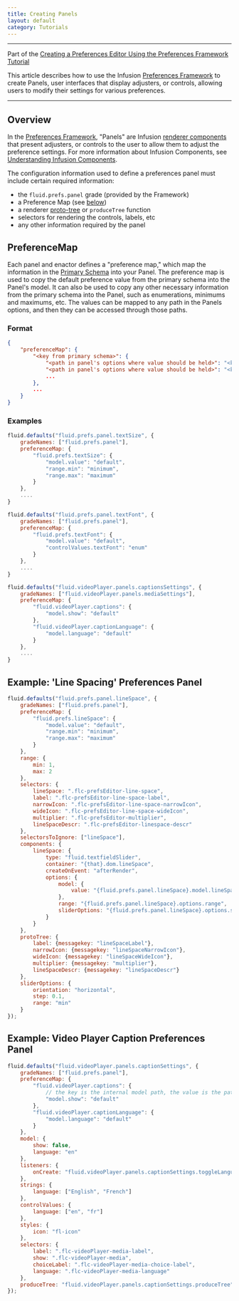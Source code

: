 ```yaml
---
title: Creating Panels
layout: default
category: Tutorials
---
```


---
Part of the [Creating a Preferences Editor Using the Preferences Framework Tutorial](CreatingAPreferencesEditorUsingThePreferencesFramework.md)

This article describes how to use the Infusion [Preferences Framework](../PreferencesFramework.md)
to create Panels, user interfaces that display adjusters, or controls, allowing users to modify their settings for various preferences.

---

## Overview ##

In the [Preferences Framework](../PreferencesFramework.md), "Panels" are Infusion [renderer components](../tutorial-gettingStartedWithInfusion/RendererComponents.md) that present adjusters, or controls to the user to allow them to adjust the preference settings. For more information about Infusion Components, see [Understanding Infusion Components](../UnderstandingInfusionComponents.md).

The configuration information used to define a preferences panel must include certain required information:

* the `fluid.prefs.panel` grade (provided by the Framework)
* a Preference Map (see [below](#preferencemap))
* a renderer [proto-tree](../RendererComponentTrees.md) or `produceTree` function
* selectors for rendering the controls, labels, etc
* any other information required by the panel

## PreferenceMap ##

Each panel and enactor defines a "preference map," which map the information in the [Primary Schema](../PrimarySchemaForPreferencesFramework.md) into your Panel. The preference map is used to copy the default preference value from the primary schema into the Panel's model. It can also be used to copy any other necessary information from the primary schema into the Panel, such as enumerations, minimums and maximums, etc. The values can be mapped to any path in the Panels options, and then they can be accessed through those paths.

### Format ###

```json
{
    "preferenceMap": {
        "<key from primary schema>": {
            "<path in panel's options where value should be held>": "<key in primary schema where value held>",
            "<path in panel's options where value should be held>": "<key in primary schema where value held>",
            ...
        },
        ...
    }
}
```

### Examples ###

```javascript
fluid.defaults("fluid.prefs.panel.textSize", {
    gradeNames: ["fluid.prefs.panel"],
    preferenceMap: {
        "fluid.prefs.textSize": {
            "model.value": "default",
            "range.min": "minimum",
            "range.max": "maximum"
        }
    },
    ....
}
```

```javascript
fluid.defaults("fluid.prefs.panel.textFont", {
    gradeNames: ["fluid.prefs.panel"],
    preferenceMap: {
        "fluid.prefs.textFont": {
            "model.value": "default",
            "controlValues.textFont": "enum"
        }
    },
    ....
}
```

```javascript
fluid.defaults("fluid.videoPlayer.panels.captionsSettings", {
    gradeNames: ["fluid.videoPlayer.panels.mediaSettings"],
    preferenceMap: {
        "fluid.videoPlayer.captions": {
            "model.show": "default"
        },
        "fluid.videoPlayer.captionLanguage": {
            "model.language": "default"
        }
    },
    ....
}
```

## Example: 'Line Spacing' Preferences Panel

```javascript
fluid.defaults("fluid.prefs.panel.lineSpace", {
    gradeNames: ["fluid.prefs.panel"],
    preferenceMap: {
        "fluid.prefs.lineSpace": {
            "model.value": "default",
            "range.min": "minimum",
            "range.max": "maximum"
        }
    },
    range: {
        min: 1,
        max: 2
    },
    selectors: {
        lineSpace: ".flc-prefsEditor-line-space",
        label: ".flc-prefsEditor-line-space-label",
        narrowIcon: ".flc-prefsEditor-line-space-narrowIcon",
        wideIcon: ".flc-prefsEditor-line-space-wideIcon",
        multiplier: ".flc-prefsEditor-multiplier",
        lineSpaceDescr: ".flc-prefsEditor-linespace-descr"
    },
    selectorsToIgnore: ["lineSpace"],
    components: {
        lineSpace: {
            type: "fluid.textfieldSlider",
            container: "{that}.dom.lineSpace",
            createOnEvent: "afterRender",
            options: {
                model: {
                    value: "{fluid.prefs.panel.lineSpace}.model.lineSpace"
                },
                range: "{fluid.prefs.panel.lineSpace}.options.range",
                sliderOptions: "{fluid.prefs.panel.lineSpace}.options.sliderOptions"
            }
        }
    },
    protoTree: {
        label: {messagekey: "lineSpaceLabel"},
        narrowIcon: {messagekey: "lineSpaceNarrowIcon"},
        wideIcon: {messagekey: "lineSpaceWideIcon"},
        multiplier: {messagekey: "multiplier"},
        lineSpaceDescr: {messagekey: "lineSpaceDescr"}
    },
    sliderOptions: {
        orientation: "horizontal",
        step: 0.1,
        range: "min"
    }
});
```

## Example: Video Player Caption Preferences Panel ##

```javascript
fluid.defaults("fluid.videoPlayer.panels.captionSettings", {
    gradeNames: ["fluid.prefs.panel"],
    preferenceMap: {
        "fluid.videoPlayer.captions": {
            // the key is the internal model path, the value is the path into the schema
            "model.show": "default"
        },
        "fluid.videoPlayer.captionLanguage": {
            "model.language": "default"
        }
    },
    model: {
        show: false,
        language: "en"
    },
    listeners: {
        onCreate: "fluid.videoPlayer.panels.captionSettings.toggleLanguageOnShow"
    },
    strings: {
        language: ["English", "French"]
    },
    controlValues: {
        language: ["en", "fr"]
    },
    styles: {
        icon: "fl-icon"
    },
    selectors: {
        label: ".flc-videoPlayer-media-label",
        show: ".flc-videoPlayer-media",
        choiceLabel: ".flc-videoPlayer-media-choice-label",
        language: ".flc-videoPlayer-media-language"
    },
    produceTree: "fluid.videoPlayer.panels.captionSettings.produceTree"
});
```
